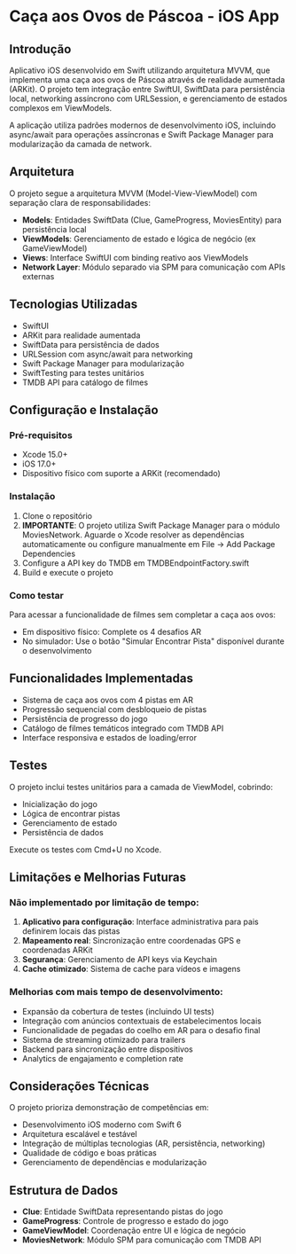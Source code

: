 # Caça aos Ovos de Páscoa - iOS App

## Introdução

Aplicativo iOS desenvolvido em Swift utilizando arquitetura MVVM, que implementa uma caça aos ovos de Páscoa através de realidade aumentada (ARKit). O projeto tem integração entre SwiftUI, SwiftData para persistência local, networking assíncrono com URLSession, e gerenciamento de estados complexos em ViewModels.

A aplicação utiliza padrões modernos de desenvolvimento iOS, incluindo async/await para operações assíncronas e Swift Package Manager para modularização da camada de network.

## Arquitetura

O projeto segue a arquitetura MVVM (Model-View-ViewModel) com separação clara de responsabilidades:

- **Models**: Entidades SwiftData (Clue, GameProgress, MoviesEntity) para persistência local
- **ViewModels**: Gerenciamento de estado e lógica de negócio (ex GameViewModel)
- **Views**: Interface SwiftUI com binding reativo aos ViewModels
- **Network Layer**: Módulo separado via SPM para comunicação com APIs externas

## Tecnologias Utilizadas

- SwiftUI
- ARKit para realidade aumentada
- SwiftData para persistência de dados
- URLSession com async/await para networking
- Swift Package Manager para modularização
- SwiftTesting para testes unitários
- TMDB API para catálogo de filmes

## Configuração e Instalação

### Pré-requisitos
- Xcode 15.0+
- iOS 17.0+
- Dispositivo físico com suporte a ARKit (recomendado)

### Instalação

1. Clone o repositório
2. **IMPORTANTE**: O projeto utiliza Swift Package Manager para o módulo MoviesNetwork. Aguarde o Xcode resolver as dependências automaticamente ou configure manualmente em File -> Add Package Dependencies
3. Configure a API key do TMDB em TMDBEndpointFactory.swift
4. Build e execute o projeto

### Como testar

Para acessar a funcionalidade de filmes sem completar a caça aos ovos:
- Em dispositivo físico: Complete os 4 desafios AR
- No simulador: Use o botão "Simular Encontrar Pista" disponível durante o desenvolvimento

## Funcionalidades Implementadas

- Sistema de caça aos ovos com 4 pistas em AR
- Progressão sequencial com desbloqueio de pistas
- Persistência de progresso do jogo
- Catálogo de filmes temáticos integrado com TMDB API
- Interface responsiva e estados de loading/error

## Testes

O projeto inclui testes unitários para a camada de ViewModel, cobrindo:
- Inicialização do jogo
- Lógica de encontrar pistas
- Gerenciamento de estado
- Persistência de dados

Execute os testes com Cmd+U no Xcode.

## Limitações e Melhorias Futuras

### Não implementado por limitação de tempo:

1. **Aplicativo para configuração**: Interface administrativa para pais definirem locais das pistas
2. **Mapeamento real**: Sincronização entre coordenadas GPS e coordenadas ARKit
3. **Segurança**: Gerenciamento de API keys via Keychain
4. **Cache otimizado**: Sistema de cache para vídeos e imagens

### Melhorias com mais tempo de desenvolvimento:

- Expansão da cobertura de testes (incluindo UI tests)
- Integração com anúncios contextuais de estabelecimentos locais
- Funcionalidade de pegadas do coelho em AR para o desafio final
- Sistema de streaming otimizado para trailers
- Backend para sincronização entre dispositivos
- Analytics de engajamento e completion rate

## Considerações Técnicas

O projeto prioriza demonstração de competências em:
- Desenvolvimento iOS moderno com Swift 6
- Arquitetura escalável e testável
- Integração de múltiplas tecnologias (AR, persistência, networking)
- Qualidade de código e boas práticas
- Gerenciamento de dependências e modularização

## Estrutura de Dados

- **Clue**: Entidade SwiftData representando pistas do jogo
- **GameProgress**: Controle de progresso e estado do jogo
- **GameViewModel**: Coordenação entre UI e lógica de negócio
- **MoviesNetwork**: Módulo SPM para comunicação com TMDB API
